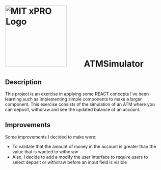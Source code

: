# <img src="https://globalalumni.xpro.mit.edu/wp-content/uploads/2020/03/main-nav-logo.png" alt="MIT xPRO Logo" style="float: center; margin-right: 50px;" width="200"/>  ATMSimulator

## Description 

This project is an exercise in applying some REACT concepts I've been learning such as implementing simple components to make a larger component. This exercise consists of the simulation of an ATM where you can deposit, withdraw and see the updated balance of an account.


## Improvements

Some improvements I decided to make were: 

 * To validate that the amount of money in the account is greater than the value that is wanted to withdraw
 * Also, I decide to add a modify the user interface to require users to select deposit or withdraw before an input field is visible
